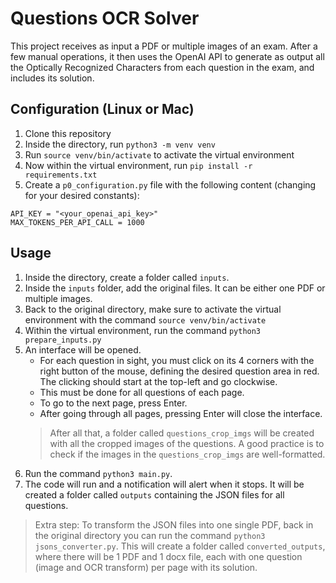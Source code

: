 # Questions OCR Solver

This project receives as input a PDF or multiple images of an exam.
After a few manual operations, it then uses the OpenAI API to generate as output all the Optically Recognized Characters from each question in the exam, and includes its solution.

## Configuration (Linux or Mac)

1. Clone this repository
2. Inside the directory, run `python3 -m venv venv`
3. Run `source venv/bin/activate` to activate the virtual environment
4. Now within the virtual environment, run `pip install -r requirements.txt`
5. Create a `p0_configuration.py` file with the following content (changing for your desired constants):
```
API_KEY = "<your_openai_api_key>"
MAX_TOKENS_PER_API_CALL = 1000
```

## Usage

1. Inside the directory, create a folder called `inputs`.
2. Inside the `inputs` folder, add the original files. It can be either one PDF or multiple images.
3. Back to the original directory, make sure to activate the virtual environment with the command `source venv/bin/activate`
4. Within the virtual environment, run the command `python3 prepare_inputs.py`
5. An interface will be opened.
    - For each question in sight, you must click on its 4 corners with the right button of the mouse, defining the desired question area in red. The clicking should start at the top-left and go clockwise.
    - This must be done for all questions of each page.
    - To go to the next page, press Enter.
    - After going through all pages, pressing Enter will close the interface.
    > After all that, a folder called `questions_crop_imgs` will be created with all the cropped images of the questions.
    > A good practice is to check if the images in the `questions_crop_imgs` are well-formatted.
4. Run the command `python3 main.py`.
5. The code will run and a notification will alert when it stops. It will be created a folder called `outputs` containing the JSON files for all questions.

> Extra step: To transform the JSON files into one single PDF, back in the original directory you can run the command `python3 jsons_converter.py`. This will create a folder called `converted_outputs`, where there will be 1 PDF and 1 docx file, each with one question (image and OCR transform) per page with its solution.
